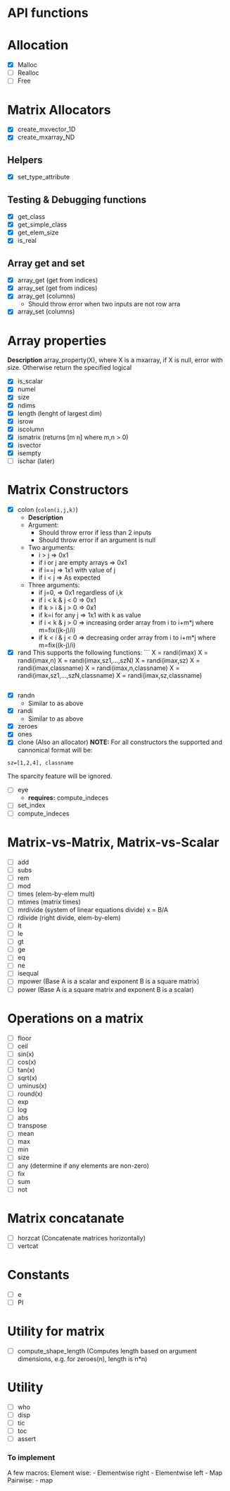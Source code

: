 # API functions

# Allocation
- [x] Malloc
- [ ] Realloc
- [ ] Free

# Matrix Allocators
- [x] create_mxvector_1D
- [x] create_mxarray_ND
## Helpers
- [x] set_type_attribute
## Testing & Debugging functions
- [x] get_class
- [x] get_simple_class
- [x] get_elem_size
- [x] is_real
## Array get and set
- [x] array_get (get from indices)
- [x] array_set (get from indices)
- [x] array_get (columns)
    - Should throw error when two inputs are not row arra
- [x] array_set (columns)
# Array properties
**Description**
array_property(X), where X is a mxarray,
if X is null, error with size. Otherwise
return the specified logical
- [x] is_scalar
- [x] numel
- [x] size
- [x] ndims
- [x] length (lenght of largest dim)
- [x] isrow
- [x] iscolumn
- [x] ismatrix (returns [m n] where m,n > 0)
- [x] isvector
- [x] isempty
- [ ] ischar (later)
# Matrix Constructors
- [x] colon (`colon(i,j,k)`)
    - __Description__
    - Argument:
        - Should throw error if less than 2 inputs
        - Should throw error if an argument is null
    - Two arguments:
        - i > j => 0x1
        - if i or j are empty arrays => 0x1
        - if i==j => 1x1 with value of j
        - if i < j => As expected
    - Three arguments:
        - if j=0, => 0x1 regardless of i,k
        - if i < k & j < 0 => 0x1
        - if k > i & j > 0 => 0x1
        - if k=i for any j => 1x1 with k as value
        - if i < k & j > 0 => increasing order array from i to i+m*j where m=fix((k-j)/i)
        - if k < i & j < 0 => decreasing order array
          from i to i+m*j where m=fix((k-j)/i)
- [x] rand
    This supports the following functions:
      ```
        X = randi(imax)
        X = randi(imax,n)
        X = randi(imax,sz1,...,szN)
        X = randi(imax,sz)
        X = randi(imax,classname)
        X = randi(imax,n,classname)
        X = randi(imax,sz1,...,szN,classname)
        X = randi(imax,sz,classname)
    ```
- [x] randn
    - Similar to as above
- [x] randi
    - Similar to as above
- [x] zeroes
- [x] ones
- [x] clone (Also an allocator)
**NOTE:** For all constructors the supported and cannonical format will be:
```
sz=[1,2,4], classname

```
The sparcity feature will be ignored.
- [ ] eye
    - **requires:** compute_indeces
- [ ] set_index
- [ ] compute_indeces

# Matrix-vs-Matrix, Matrix-vs-Scalar
- [ ] add
- [ ] subs
- [ ] rem
- [ ] mod
- [ ] times (elem-by-elem mult)
- [ ] mtimes (matrix times)
- [ ] mrdivide (system of linear equations divide) x = B/A
- [ ] rdivide (right divide, elem-by-elem)
- [ ] lt
- [ ] le
- [ ] gt
- [ ] ge
- [ ] eq
- [ ] ne
- [ ] isequal
- [ ] mpower (Base A is a scalar and exponent B is a square matrix)
- [ ] power (Base A is a square matrix and exponent B is a scalar)
# Operations on a matrix
- [ ] floor
- [ ] ceil
- [ ] sin(x)
- [ ] cos(x)
- [ ] tan(x)
- [ ] sqrt(x)
- [ ] uminus(x)
- [ ] round(x)
- [ ] exp
- [ ] log
- [ ] abs
- [ ] transpose
- [ ] mean
- [ ] max
- [ ] min
- [ ] size
- [ ] any (determine if any elements are non-zero)
- [ ] fix
- [ ] sum
- [ ] not
# Matrix concatanate 
- [ ] horzcat (Concatenate matrices horizontally)
- [ ] vertcat
# Constants
- [ ] e
- [ ] PI
# Utility for matrix
- [ ] compute_shape_length (Computes length based on argument dimensions, e.g. for zeroes(n), length is n*n)
# Utility
- [ ] who
- [ ] disp
- [ ] tic
- [ ] toc
- [ ] assert

### To implement

A few macros:
    Element wise:
        -  Elementwise right
        -  Elementwise left
        -  Map
    Pairwise:
       - map
